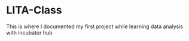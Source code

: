 # LITA-Class
This is where I documented my first project while learning data analysis with incubator hub
